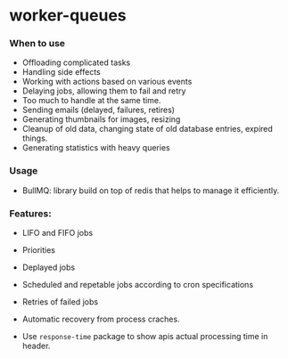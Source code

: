 # worker-queues

### When to use 

 - Offloading complicated tasks
 - Handling side effects
 - Working with actions based on various events
 - Delaying jobs, allowing them to fail and retry
 - Too much to handle at the same time.
 - Sending emails (delayed, failures, retires)
 - Generating thumbnails for images, resizing
 - Cleanup of old data, changing state of old database entries, expired things.
 - Generating statistics with heavy queries


### Usage
 - BullMQ: library build on top of redis that helps to manage it efficiently.
### Features:
- LIFO and FIFO jobs
- Priorities
- Deplayed jobs
- Scheduled and repetable jobs according to cron specifications
- Retries of failed jobs
- Automatic recovery from process craches.

- Use `response-time` package to show apis actual processing time in header.

